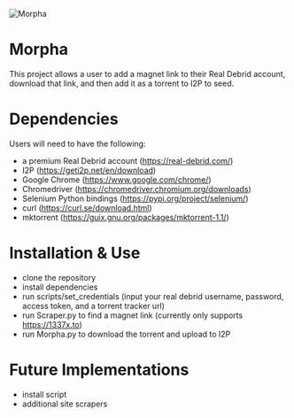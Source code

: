 ![Morpha](https://user-images.githubusercontent.com/100803853/183967036-29efd3ed-85c8-4d87-8a67-494146c319e6.png)

# Morpha
This project allows a user to add a magnet link to their Real Debrid account, download that link, and then add it as a torrent to I2P to seed.

# Dependencies
Users will need to have the following:
- a premium Real Debrid account (https://real-debrid.com/)
- I2P (https://geti2p.net/en/download)
- Google Chrome (https://www.google.com/chrome/)
- Chromedriver (https://chromedriver.chromium.org/downloads)
- Selenium Python bindings (https://pypi.org/project/selenium/)
- curl (https://curl.se/download.html)
- mktorrent (https://guix.gnu.org/packages/mktorrent-1.1/)

# Installation & Use
- clone the repository
- install dependencies
- run scripts/set_credentials (input your real debrid username, password, access token, and a torrent tracker url)
- run Scraper.py to find a magnet link (currently only supports https://1337x.to)
- run Morpha.py to download the torrent and upload to I2P

# Future Implementations
- install script
- additional site scrapers
